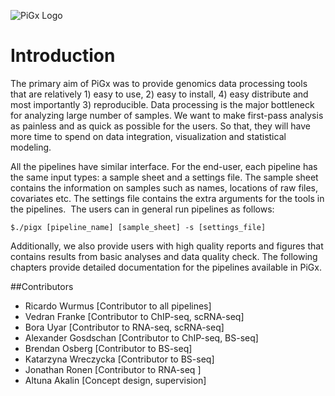 

![PiGx Logo](http://bioinformatics.mdc-berlin.de/pigx/images/logo.svg)

# Introduction
The primary aim of PiGx was to provide genomics data processing tools that are relatively 1) easy to use, 2) easy to install, 4) easy distribute and most importantly 3) reproducible. Data processing is the major bottleneck for analyzing large number of samples. We want to make first-pass analysis as painless and as quick as possible for the users. So that, they will have more time to spend on data integration, visualization and statistical modeling.

All the pipelines have similar interface. For the end-user, each pipeline has the same input types: a sample sheet and a settings file. The sample sheet contains the information on samples such as names, locations of raw files, covariates etc. The settings file contains the extra arguments for the tools in the pipelines.  The users can in general run pipelines as follows: 

```
$./pigx [pipeline_name] [sample_sheet] -s [settings_file]
```

Additionally, we also provide users with high quality reports and figures that contains results from basic analyses and data quality check. The following chapters provide detailed documentation for the pipelines available in PiGx.



##Contributors

- Ricardo Wurmus [Contributor to all pipelines]
- Vedran Franke [Contributor to ChIP-seq, scRNA-seq]
- Bora Uyar [Contributor to RNA-seq, scRNA-seq]
- Alexander Gosdschan [Contributor to ChIP-seq, BS-seq]
- Brendan Osberg [Contributor to BS-seq]
- Katarzyna Wreczycka [Contributor to BS-seq]
- Jonathan Ronen [Contributor to RNA-seq ]
- Altuna Akalin [Concept design, supervision]
